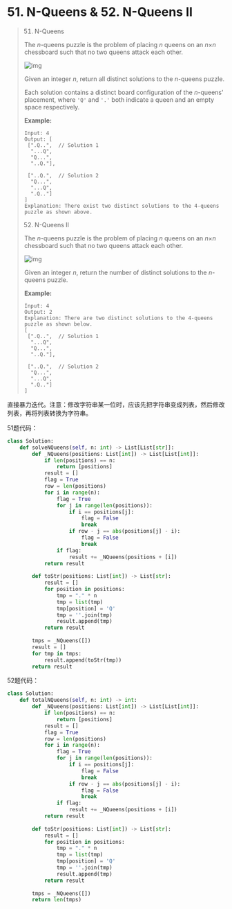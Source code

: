 # 51. N-Queens & 52. N-Queens II

> 51. N-Queens
>
> The *n*-queens puzzle is the problem of placing *n* queens on an *n*×*n* chessboard such that no two queens attack each other.
>
> ![img](https://assets.leetcode.com/uploads/2018/10/12/8-queens.png)
>
> Given an integer *n*, return all distinct solutions to the *n*-queens puzzle.
>
> Each solution contains a distinct board configuration of the *n*-queens' placement, where `'Q'` and `'.'` both indicate a queen and an empty space respectively.
>
> **Example:**
>
> ```
> Input: 4
> Output: [
>  [".Q..",  // Solution 1
>   "...Q",
>   "Q...",
>   "..Q."],
> 
>  ["..Q.",  // Solution 2
>   "Q...",
>   "...Q",
>   ".Q.."]
> ]
> Explanation: There exist two distinct solutions to the 4-queens puzzle as shown above.
> ```
>
> 52. N-Queens II
>
> The *n*-queens puzzle is the problem of placing *n* queens on an *n*×*n* chessboard such that no two queens attack each other.
>
> ![img](https://assets.leetcode.com/uploads/2018/10/12/8-queens.png)
>
> Given an integer *n*, return the number of distinct solutions to the *n*-queens puzzle.
>
> **Example:**
>
> ```
> Input: 4
> Output: 2
> Explanation: There are two distinct solutions to the 4-queens puzzle as shown below.
> [
>  [".Q..",  // Solution 1
>   "...Q",
>   "Q...",
>   "..Q."],
> 
>  ["..Q.",  // Solution 2
>   "Q...",
>   "...Q",
>   ".Q.."]
> ]
> ```

直接暴力迭代。注意：修改字符串某一位时，应该先把字符串变成列表，然后修改列表，再将列表转换为字符串。

51题代码：

```python
class Solution:
    def solveNQueens(self, n: int) -> List[List[str]]:
        def _NQueens(positions: List[int]) -> List[List[int]]:
            if len(positions) == n:
                return [positions]
            result = []
            flag = True
            row = len(positions)
            for i in range(n):
                flag = True
                for j in range(len(positions)):
                    if i == positions[j]:
                        flag = False
                        break
                    if row - j == abs(positions[j] - i):
                        flag = False
                        break
                if flag:
                    result += _NQueens(positions + [i])
            return result
        
        def toStr(positions: List[int]) -> List[str]:
            result = []
            for position in positions:
                tmp = "." * n
                tmp = list(tmp)
                tmp[position] = 'Q'
                tmp = ''.join(tmp)
                result.append(tmp)
            return result
        
        tmps = _NQueens([])
        result = []
        for tmp in tmps:
            result.append(toStr(tmp))
        return result
```

52题代码：

```python
class Solution:
    def totalNQueens(self, n: int) -> int:
        def _NQueens(positions: List[int]) -> List[List[int]]:
            if len(positions) == n:
                return [positions]
            result = []
            flag = True
            row = len(positions)
            for i in range(n):
                flag = True
                for j in range(len(positions)):
                    if i == positions[j]:
                        flag = False
                        break
                    if row - j == abs(positions[j] - i):
                        flag = False
                        break
                if flag:
                    result += _NQueens(positions + [i])
            return result
        
        def toStr(positions: List[int]) -> List[str]:
            result = []
            for position in positions:
                tmp = "." * n
                tmp = list(tmp)
                tmp[position] = 'Q'
                tmp = ''.join(tmp)
                result.append(tmp)
            return result
        
        tmps = _NQueens([])
        return len(tmps)
```

